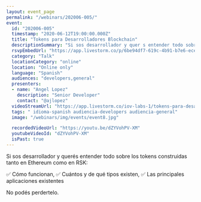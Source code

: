 ```yaml
---
layout: event_page
permalink: "/webinars/202006-005/"
event:
  id: "202006-005"
  timestamp: "2020-06-12T19:00:00.000Z"
  title: "Tokens para Desarrolladores Blockchain"
  descriptionSummary: "Si sos desarrollador y quer s entender todo sobre los tokens construidas tanto en Ethereum como en RSK C mo funcionan, Cu ntos y de qu tipo…"
  rsvpEmbedUrl: "https://app.livestorm.co/p/6be94df7-619c-4b91-b7e6-ece7ce2ec32c/form"
  category: "Talk"
  locationCategory: "online"
  location: "Online only"
  language: "Spanish"
  audiences: "developers,general"
  presenters:
  - name: "Angel Lopez"
    description: "Senior Developer"
    contact: "@ajlopez"
  videoStreamUrl: "https://app.livestorm.co/iov-labs-1/tokens-para-desarrolladores-blockchain"
  tags: " idioma-spanish audiencia-developers audiencia-general"
  image: "/webinars/img/events/event8.jpg"

  recordedVideoUrl: "https://youtu.be/dZYVohPV-XM"
  youtubeVideoId: "dZYVohPV-XM"
  isPast: true
---
```



Si sos desarrollador y querés entender todo sobre los tokens construidas tanto en Ethereum como en RSK:

✅ Cómo funcionan,
✅ Cuántos y de qué tipos existen,
✅ Las principales aplicaciones existentes

No podés perdertelo.

